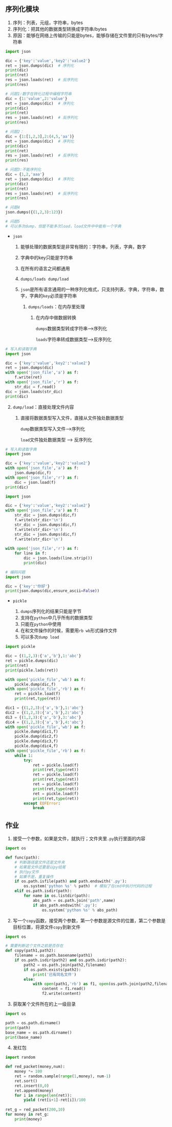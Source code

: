 ## 序列化模块

1. 序列：列表，元组，字符串，bytes
2. 序列化：把其他的数据类型转换成字符串/bytes
3. 原因：能够在网络上传输的只能是bytes，能够存储在文件里的只有bytes/字符串

```python
import json

dic = {'key':'value','key2':'value2'}
ret = json.dumps(dic)  # 序列化
print(dic)
print(ret)
res = json.loads(ret)  # 反序列化
print(res)

# 问题1:数字在转化过程中编程字符串
dic = {1:'value',2:'value'}
ret = json.dumps(dic)  # 序列化
print(dic)
print(ret)
res = json.loads(ret)  # 反序列化
print(res)

# 问题2：
dic = {1:[1,2,3],2:(4,5,'aa')}
ret = json.dumps(dic)  # 序列化
print(dic)
print(ret)
res = json.loads(ret)  # 反序列化
print(res)

# 问题3:不能序列化
dic = {1,2,'aaa'}
ret = json.dumps(dic)  # 序列化
print(dic)
print(ret)
res = json.loads(ret)  # 反序列化
print(res)

# 问题4
json.dumps({(1,2,3):123})

# 问题5
# 可以多次dump，但是不能多次load，load文件中中能有一个字典
```

- `json`

  1. 能够处理的数据类型是非常有限的：字符串，列表，字典，数字

  2. 字典中的key只能是字符串

  3. 在所有的语言之间都通用

  4. `dumps/loads dump/load`

  5. `json`是所有语言通用的一种序列化格式，只支持列表，字典，字符串，数字，字典的`key`必须是字符串

     1. `dumps/loads`：在内存里处理

        1. 在内存中做数据转换

           `dumps`数据类型转成字符串-->序列化

           `loads`字符串转成数据类型-->反序列化

```python
# 写入和读取字典
import json

dic = {'key':'value','key2':'value2'}
ret = json.dumps(dic)
with open('json_file','a') as f:
    f.write(ret)
with open('json_file','r') as f:
    str_dic = f.read()
dic = json.loads(str_dic)
print(dic)
```

2. `dump/load`：直接处理文件内容

   1. 直接将数据类型写入文件，直接从文件独处数据类型

      `dump`数据类型写入文件-->序列化

      `load`文件独处数据类型 --> 反序列化

```python
# 写入和读取字典
import json

dic = {'key':'value','key2':'value2'}
with open('json_file','a') as f:
    json.dump(dic,f)
with open('json_file','r') as f:
    dic = json.load(f)
print(dic)
```

```python
import json

dic = {'key':'value','key2':'value2'}
with open('json_file','a') as f:
    str_dic = json.dumps(dic,f)
    f.write(str_dic+'\n')
    str_dic = json.dumps(dic,f)
    f.write(str_dic+'\n')
    str_dic = json.dumps(dic,f)
    f.write(str_dic+'\n')
    
with open('json_file','r') as f:
    for line in f:
        dic = json.loads(line.strip())
        print(dic)
```

```python
# 编码问题
import json

dic = {'key':'你好'}
print(json.dumps(dic,ensure_ascii=False))
```

- `pickle`

  1. `dumps`序列化的结果只能是字节
  2. 支持在`python`中几乎所有的数据类型
  3. 只能在`python`中使用
  4. 在和文件操作的时候，需要用`rb wb`形式操作文件
  5. 可以多次`dump load`

```python
import pickle

dic = {(1,2,3):{'a','b'},1:'abc'}
ret = pickle.dumps(dic)
print(ret)
print(pickle.lads(ret))

with open('pickle_file','wb') as f:
	pickle.dump(dic,f)
with open('pickle_file','rb') as f:
	ret = pickle.load(f)
    print(ret,type(ret))

dic1 = {(1,2,3):{'a','b'},1:'abc'}
dic2 = {(1,2,3):{'a','b'},2:'abc'}
di3 = {(1,2,3):{'a','b'},3:'abc'}
dic4 = {(1,2,3):{'a','b'},4:'abc'}
with open('pickle_file','wb') as f:
	pickle.dump(dic1,f)
    pickle.dump(dic2,f)
    pickle.dump(dic3,f)
    pickle.dump(dic4,f)
with open('pickle_file','rb') as f:
    while 1:
        try:
            ret = pickle.load(f)
            print(ret,type(ret))
            ret = pickle.load(f)
            print(ret,type(ret))
            ret = pickle.load(f)
            print(ret,type(ret))
            ret = pickle.load(f)
            print(ret,type(ret))
        except EOFError:
            break
```

## 作业

1. 接受一个参数，如果是文件，就执行；文件夹里`.py`执行里面的内容

```python
import os

def func(path):
    # 判断路径是文件还是文件夹
    # 如果是文件还要是以py结尾
    # 执行py文件
    # 如果不是，重复操作
    if os.path.isfile(path) and path.endswith('.py'):
        os.system('python %s' % path)  # 模拟了在cmd中执行代码的过程
    elif os.path.isdir(path):
        for name in os.listdir(path):
            abs_path = os.path.join('path',name)
            if abs_path.endswith('.py'):
                os.system('python %s' % abs_path)
```

2. 写一个`copy`函数，接受两个参数，第一个参数是源文件的位置，第二个参数是目标位置，将源文件`copy`到新文件

```python
import os

# 需要判断这个文件之前是否存在
def copy(path1,path2):
    filename = os.path.basename(path1)
    if os.path.isdir(path2) and os.path.isdir(path2):
        path2 = os.path.join(path2,filename)
        if os.path.exists(path2):
            print('已有同名文件')
        else:
            with open(path1,'rb') as f1, open(os.path.join(path2,filename),'wb') as f2:
                content = f1.read()
                f2.write(content)
```

3. 获取某个文件所在的上一级目录

```python
import os

path = os.path.dirname()
print(path)
base_name = os.path.dirname()
print(base_name)
```

4. 发红包

```python
import random

def red_packet(money,num):
    money *= 100
    ret = random.sample(range(1,money), num-1)
    ret.sort()
    ret.insert(0,0)
    ret.append(money)
    for i in range(len(ret)):
        yield (ret[i+1]-ret[i])/100
        
ret_g = red_packet(200,10)
for money in ret_g:
    print(money)
```



